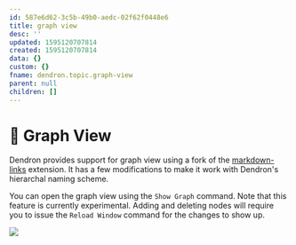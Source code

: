 ```yaml
---
id: 587e6d62-3c5b-49b0-aedc-02f62f0448e6
title: graph view
desc: ''
updated: 1595120707814
created: 1595120707814
data: {}
custom: {}
fname: dendron.topic.graph-view
parent: null
children: []
---
```


# 🚧 Graph View

Dendron provides support for graph view using a fork of the [markdown-links](https://marketplace.visualstudio.com/items?itemName=tchayen.markdown-links) extension. It has a few modifications to make it work with Dendron's hierarchal naming scheme.

You can open the graph view using the `Show Graph` command. Note that this feature is currently experimental. Adding and deleting nodes will require you to issue the `Reload Window` command for the changes to show up.


![ ](https://github.com/tchayen/markdown-links/raw/master/demo.gif)

